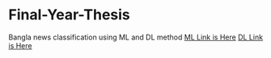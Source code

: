 # Final-Year-Thesis
Bangla news classification using ML and DL method
[ML Link is Here](https://colab.research.google.com/drive/1qmArHsLQy5ThZj-No8sNYHcl2AS40_b-#scrollTo=gySWitpfHf33)
[DL Link is Here](https://colab.research.google.com/drive/1MP4Dgrdj1RO5YNhRiibA_pBCLTMJM1P4#scrollTo=uPO1sNhEiSgB)
